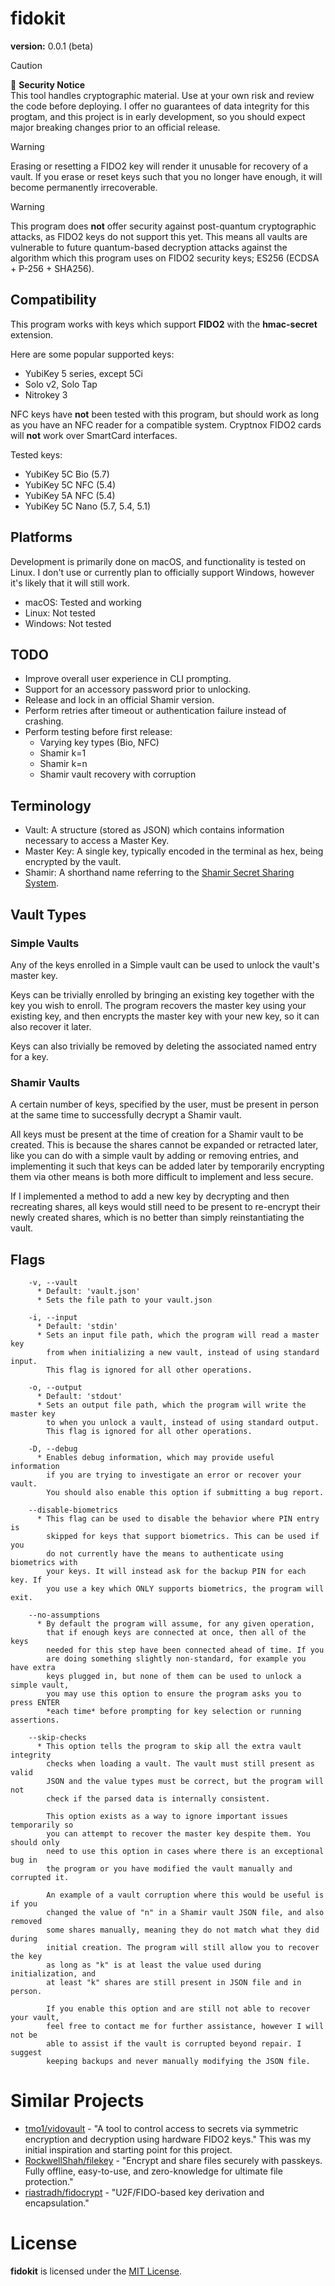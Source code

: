# fidokit

**version:** 0.0.1 (beta)

> [!CAUTION]
> 🚨 **Security Notice**  
> This tool handles cryptographic material.
> Use at your own risk and review the code before deploying.
> I offer no guarantees of data integrity for this progtam,
> and this project is in early development, so you should
> expect major breaking changes prior to an official release.

> [!WARNING]
> Erasing or resetting a FIDO2 key will render it unusable for
> recovery of a vault. If you erase or reset keys such that you
> no longer have enough, it will become permanently irrecoverable.

> [!WARNING]
> This program does **not** offer security against post-quantum
> cryptographic attacks, as FIDO2 keys do not support this yet.
> This means all vaults are vulnerable to future quantum-based
> decryption attacks against the algorithm which this program
> uses on FIDO2 security keys; ES256 (ECDSA + P-256 + SHA256).

## Compatibility

This program works with keys which support **FIDO2** with the **hmac-secret** extension.

Here are some popular supported keys:
- YubiKey 5 series, except 5Ci
- Solo v2, Solo Tap
- Nitrokey 3

NFC keys have **not** been tested with this program, but should
work as long as you have an NFC reader for a compatible system.
Cryptnox FIDO2 cards will **not** work over SmartCard interfaces.

Tested keys:
- YubiKey 5C Bio (5.7)
- YubiKey 5C NFC (5.4)
- YubiKey 5A NFC (5.4)
- YubiKey 5C Nano (5.7, 5.4, 5.1)

## Platforms

Development is primarily done on macOS, and functionality is
tested on Linux. I don't use or currently plan to officially
support Windows, however it's likely that it will still work.

- macOS: Tested and working
- Linux: Not tested
- Windows: Not tested

## TODO

- Improve overall user experience in CLI prompting.
- Support for an accessory password prior to unlocking.
- Release and lock in an official Shamir version.
- Perform retries after timeout or authentication failure instead of crashing.
- Perform testing before first release:
  - Varying key types (Bio, NFC)
  - Shamir k=1
  - Shamir k=n
  - Shamir vault recovery with corruption

## Terminology

- Vault: A structure (stored as JSON) which contains information necessary to access a Master Key.
- Master Key: A single key, typically encoded in the terminal as hex, being encrypted by the vault.
- Shamir: A shorthand name referring to the [Shamir Secret Sharing System](https://en.wikipedia.org/wiki/Shamir's_secret_sharing).

## Vault Types

### Simple Vaults

Any of the keys enrolled in a Simple vault can be used to unlock the vault's master key.

Keys can be trivially enrolled by bringing an existing key together with the key you wish
to enroll. The program recovers the master key using your existing key, and then encrypts
the master key with your new key, so it can also recover it later.

Keys can also trivially be removed by deleting the associated named entry for a key.

### Shamir Vaults

A certain number of keys, specified by the user, must be present in person at the same
time to successfully decrypt a Shamir vault.

All keys must be present at the time of creation for a Shamir vault to be created.
This is because the shares cannot be expanded or retracted later, like you can do
with a simple vault by adding or removing entries, and implementing it such that
keys can  be added later by temporarily encrypting them via other means is both
more difficult to implement and less secure.

If I implemented a method to add a new key by decrypting and then recreating shares,
all keys would still need to be present to re-encrypt their newly created shares,
which is no better than simply reinstantiating the vault.

## Flags

```
    -v, --vault
      * Default: 'vault.json'
      * Sets the file path to your vault.json
        
    -i, --input
      * Default: 'stdin'
      * Sets an input file path, which the program will read a master key
        from when initializing a new vault, instead of using standard input.
        This flag is ignored for all other operations.
        
    -o, --output
      * Default: 'stdout'
      * Sets an output file path, which the program will write the master key
        to when you unlock a vault, instead of using standard output.
        This flag is ignored for all other operations.
    
    -D, --debug
      * Enables debug information, which may provide useful information
        if you are trying to investigate an error or recover your vault.
        You should also enable this option if submitting a bug report.

    --disable-biometrics
      * This flag can be used to disable the behavior where PIN entry is
        skipped for keys that support biometrics. This can be used if you
        do not currently have the means to authenticate using biometrics with
        your keys. It will instead ask for the backup PIN for each key. If
        you use a key which ONLY supports biometrics, the program will exit.

    --no-assumptions
      * By default the program will assume, for any given operation,
        that if enough keys are connected at once, then all of the keys
        needed for this step have been connected ahead of time. If you
        are doing something slightly non-standard, for example you have extra
        keys plugged in, but none of them can be used to unlock a simple vault,
        you may use this option to ensure the program asks you to press ENTER
        *each time* before prompting for key selection or running assertions.
      
    --skip-checks
      * This option tells the program to skip all the extra vault integrity
        checks when loading a vault. The vault must still present as valid
        JSON and the value types must be correct, but the program will not
        check if the parsed data is internally consistent.
        
        This option exists as a way to ignore important issues temporarily so
        you can attempt to recover the master key despite them. You should only
        need to use this option in cases where there is an exceptional bug in
        the program or you have modified the vault manually and corrupted it.
        
        An example of a vault corruption where this would be useful is if you
        changed the value of "n" in a Shamir vault JSON file, and also removed
        some shares manually, meaning they do not match what they did during
        initial creation. The program will still allow you to recover the key
        as long as "k" is at least the value used during initialization, and
        at least "k" shares are still present in JSON file and in person.
        
        If you enable this option and are still not able to recover your vault,
        feel free to contact me for further assistance, however I will not be
        able to assist if the vault is corrupted beyond repair. I suggest
        keeping backups and never manually modifying the JSON file.

```

# Similar Projects

- [tmo1/vidovault](https://github.com/tmo1/fidovault) -
  "A tool to control access to secrets via symmetric
  encryption and decryption using hardware FIDO2 keys."
  This was my initial inspiration and starting point for this project.
- [RockwellShah/filekey](https://github.com/RockwellShah/filekey) -
  "Encrypt and share files securely with passkeys. Fully offline,
  easy-to-use, and zero-knowledge for ultimate file protection."
- [riastradh/fidocrypt](https://github.com/riastradh/fidocrypt) -
  "U2F/FIDO-based key derivation and encapsulation."

# License

**fidokit** is licensed under the [MIT License](./LICENSE).
